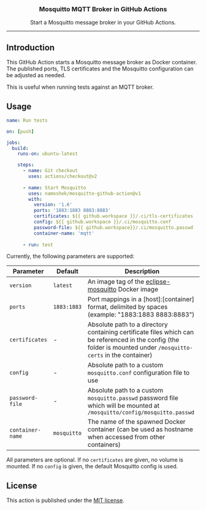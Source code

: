 <div align="center">
  <p>
    <h3>Mosquitto MQTT Broker in GitHub Actions</h3>
  </p>
  <p>Start a Mosquitto message broker in your GitHub Actions.</p>
</div>

---

## Introduction

This GitHub Action starts a Mosquitto message broker as Docker container.
The published ports, TLS certificates and the Mosquitto configuration can be adjusted as needed.

This is useful when running tests against an MQTT broker.

## Usage

```yaml
name: Run tests

on: [push]

jobs:
  build:
    runs-on: ubuntu-latest

    steps:
      - name: Git checkout
        uses: actions/checkout@v2
  
      - name: Start Mosquitto
        uses: namoshek/mosquitto-github-action@v1
        with:
          version: '1.6'
          ports: '1883:1883 8883:8883'
          certificates: ${{ github.workspace }}/.ci/tls-certificates
          config: ${{ github.workspace }}/.ci/mosquitto.conf
          password-file: ${{ github.workspace}}/.ci/mosquitto.passwd
          container-name: 'mqtt'
  
      - run: test
```

Currently, the following parameters are supported:

| Parameter | Default  | Description |
|-----------|----------|-------------|
| `version` | `latest` | An image tag of the [eclipse-mosquitto](`https://hub.docker.com/_/eclipse-mosquitto`) Docker image |
| `ports`   | `1883:1883`   | Port mappings in a [host]:[container] format, delimited by spaces (example: "1883:1883 8883:8883") |
| `certificates` | -   | Absolute path to a directory containing certificate files which can be referenced in the config (the folder is mounted under `/mosquitto-certs` in the container) |
| `config`  | -        | Absolute path to a custom `mosquitto.conf` configuration file to use |
| `password-file` | -  | Absolute path to a custom `mosquitto.passwd` password file which will be mounted at `/mosquitto/config/mosquitto.passwd` |
| `container-name` | `mosquitto` | The name of the spawned Docker container (can be used as hostname when accessed from other containers) |

All parameters are optional. If no `certificates` are given, no volume is mounted. If no `config` is given, the default Mosquitto config is used.

## License

This action is published under the [MIT license](LICENSE).
